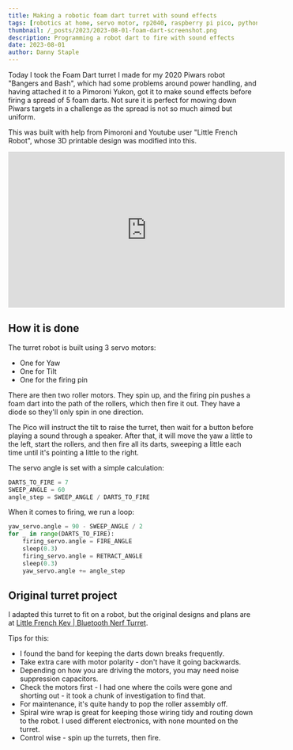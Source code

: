 ```yaml
---
title: Making a robotic foam dart turret with sound effects
tags: [robotics at home, servo motor, rp2040, raspberry pi pico, python, micropython, foam dart, turret, sound effects]
thumbnail: /_posts/2023/2023-08-01-foam-dart-screenshot.png
description: Programming a robot dart to fire with sound effects
date: 2023-08-01
author: Danny Staple
---
```

Today I took the Foam Dart turret I made for my 2020 Piwars robot "Bangers and Bash", which had some problems around power handling, and having attached it to a Pimoroni Yukon, got it to make sound effects before firing a spread of 5 foam darts. Not sure it is perfect for mowing down Piwars targets in a challenge as the spread is not so much aimed but uniform.

This was built with help from Pimoroni and Youtube user "Little French Robot", whose 3D printable design was modified into this.

<iframe width="560" height="315" src="https://www.youtube.com/embed/Sx7Wl15f0gM" title="YouTube video player" frameborder="0" allow="accelerometer; autoplay; clipboard-write; encrypted-media; gyroscope; picture-in-picture; web-share" allowfullscreen="true"></iframe>

## How it is done

The turret robot is built using 3 servo motors:

- One for Yaw
- One for Tilt
- One for the firing pin

There are then two roller motors. They spin up, and the firing pin pushes a foam dart into the path of the rollers, which then fire it out. They have a diode so they'll only spin in one direction.

The Pico will instruct the tilt to raise the turret, then wait for a button before playing a sound through a speaker. After that, it will move the yaw a little to the left, start the rollers, and then fire all its darts, sweeping a little each time until it's pointing a little to the right.

The servo angle is set with a simple calculation:

```python
DARTS_TO_FIRE = 7
SWEEP_ANGLE = 60
angle_step = SWEEP_ANGLE / DARTS_TO_FIRE
```

When it comes to firing, we run a loop:

```python
yaw_servo.angle = 90 - SWEEP_ANGLE / 2
for _ in range(DARTS_TO_FIRE):
    firing_servo.angle = FIRE_ANGLE
    sleep(0.3)
    firing_servo.angle = RETRACT_ANGLE
    sleep(0.3)
    yaw_servo.angle += angle_step
```

## Original turret project

I adapted this turret to fit on a robot, but the original designs and plans are at [Little French Kev | Bluetooth Nerf Turret](https://www.littlefrenchkev.com/bluetooth-nerf-turret).

Tips for this:

- I found the band for keeping the darts down breaks frequently.
- Take extra care with motor polarity - don't have it going backwards.
- Depending on how you are driving the motors, you may need noise suppression capacitors.
- Check the motors first - I had one where the coils were gone and shorting out - it took a chunk of investigation to find that.
- For maintenance, it's quite handy to pop the roller assembly off.
- Spiral wire wrap is great for keeping those wiring tidy and routing down to the robot. I used different electronics, with none mounted on the turret.
- Control wise - spin up the turrets, then fire.
